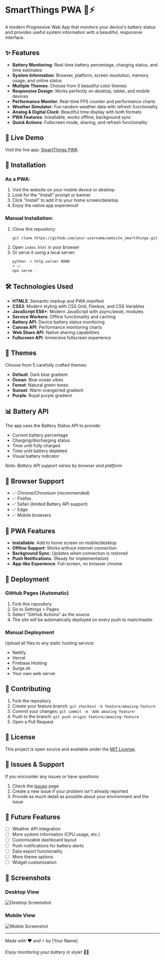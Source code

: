 # SmartThings PWA 🔋⚡

A modern Progressive Web App that monitors your device's battery status and provides useful system information with a beautiful, responsive interface.

## ✨ Features

- **Battery Monitoring**: Real-time battery percentage, charging status, and time estimates
- **System Information**: Browser, platform, screen resolution, memory usage, and online status
- **Multiple Themes**: Choose from 5 beautiful color themes
- **Responsive Design**: Works perfectly on desktop, tablet, and mobile devices
- **Performance Monitor**: Real-time FPS counter and performance charts
- **Weather Simulator**: Fun random weather data with refresh functionality
- **Analog & Digital Clock**: Beautiful time display with both formats
- **PWA Features**: Installable, works offline, background sync
- **Quick Actions**: Fullscreen mode, sharing, and refresh functionality

## 🚀 Live Demo

Visit the live app: [SmartThings PWA](https://your-username.github.io/website_smartthings)

## 📱 Installation

### As a PWA:
1. Visit the website on your mobile device or desktop
2. Look for the "Install" prompt or banner
3. Click "Install" to add it to your home screen/desktop
4. Enjoy the native app experience!

### Manual Installation:
1. Clone this repository:
   ```bash
   git clone https://github.com/your-username/website_smartthings.git
   ```
2. Open `index.html` in your browser
3. Or serve it using a local server:
   ```bash
   python -m http.server 8000
   # or
   npx serve .
   ```

## 🛠️ Technologies Used

- **HTML5**: Semantic markup and PWA manifest
- **CSS3**: Modern styling with CSS Grid, Flexbox, and CSS Variables
- **JavaScript ES6+**: Modern JavaScript with async/await, modules
- **Service Workers**: Offline functionality and caching
- **Battery API**: Device battery status monitoring
- **Canvas API**: Performance monitoring charts
- **Web Share API**: Native sharing capabilities
- **Fullscreen API**: Immersive fullscreen experience

## 🎨 Themes

Choose from 5 carefully crafted themes:
- **Default**: Dark blue gradient
- **Ocean**: Blue ocean vibes
- **Forest**: Natural green tones
- **Sunset**: Warm orange/red gradient
- **Purple**: Royal purple gradient

## 📊 Battery API

The app uses the Battery Status API to provide:
- Current battery percentage
- Charging/discharging status
- Time until fully charged
- Time until battery depleted
- Visual battery indicator

*Note: Battery API support varies by browser and platform*

## 🔧 Browser Support

- ✅ Chrome/Chromium (recommended)
- ✅ Firefox
- ✅ Safari (limited Battery API support)
- ✅ Edge
- ✅ Mobile browsers

## 📱 PWA Features

- **Installable**: Add to home screen on mobile/desktop
- **Offline Support**: Works without internet connection
- **Background Sync**: Updates when connection is restored
- **Push Notifications**: (Ready for implementation)
- **App-like Experience**: Full-screen, no browser chrome

## 🚀 Deployment

### GitHub Pages (Automatic)
1. Fork this repository
2. Go to Settings > Pages
3. Select "GitHub Actions" as the source
4. The site will be automatically deployed on every push to main/master

### Manual Deployment
Upload all files to any static hosting service:
- Netlify
- Vercel
- Firebase Hosting
- Surge.sh
- Your own web server

## 🤝 Contributing

1. Fork the repository
2. Create your feature branch: `git checkout -b feature/amazing-feature`
3. Commit your changes: `git commit -m 'Add amazing feature'`
4. Push to the branch: `git push origin feature/amazing-feature`
5. Open a Pull Request

## 📝 License

This project is open source and available under the [MIT License](LICENSE).

## 🐛 Issues & Support

If you encounter any issues or have questions:
1. Check the [Issues](https://github.com/your-username/website_smartthings/issues) page
2. Create a new issue if your problem isn't already reported
3. Provide as much detail as possible about your environment and the issue

## 🔮 Future Features

- [ ] Weather API integration
- [ ] More system information (CPU usage, etc.)
- [ ] Customizable dashboard layout
- [ ] Push notifications for battery alerts
- [ ] Data export functionality
- [ ] More theme options
- [ ] Widget customization

## 📸 Screenshots

### Desktop View
![Desktop Screenshot](assets/screenshot-desktop.png)

### Mobile View
![Mobile Screenshot](assets/screenshot-mobile.png)

---

Made with ❤️ and ⚡ by [Your Name]

*Enjoy monitoring your battery in style!* 🔋✨